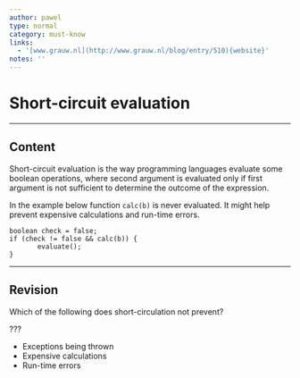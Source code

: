 ```yaml
---
author: pawel
type: normal
category: must-know
links:
  - '[www.grauw.nl](http://www.grauw.nl/blog/entry/510){website}'
notes: ''
---
```


# Short-circuit evaluation


---

## Content

Short-circuit evaluation is the way programming languages evaluate some boolean operations, where second argument is evaluated only if first argument is not sufficient to determine the outcome of the expression.

In the example below function `calc(b)` is never evaluated. It might help prevent expensive calculations and run-time errors.

```plain-text
boolean check = false;
if (check != false && calc(b)) {
       evaluate();
}
```


---

## Revision

Which of the following does short-circulation not prevent? 

???

- Exceptions being thrown
- Expensive calculations
- Run-time errors
